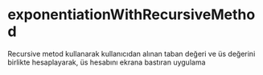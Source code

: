 # exponentiationWithRecursiveMethod
Recursive metod kullanarak kullanıcıdan alınan taban değeri ve üs değerini birlikte hesaplayarak, üs hesabını ekrana bastıran uygulama
